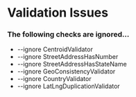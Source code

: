 # Validation Issues

### The following checks are ignored...

- --ignore CentroidValidator 
- --ignore StreetAddressHasNumber
- --ignore StreetAddressHasStateName
- --ignore GeoConsistencyValidator 
- --ignore CountryValidator 
- --ignore LatLngDuplicationValidator